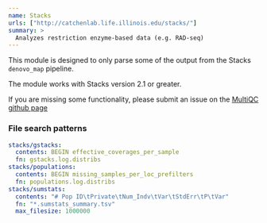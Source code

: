 ```yaml
---
name: Stacks
urls: ["http://catchenlab.life.illinois.edu/stacks/"]
summary: >
  Analyzes restriction enzyme-based data (e.g. RAD-seq)
---
```


<!--
~~~~~ DO NOT EDIT ~~~~~
This file is autogenerated from the MultiQC module python docstring.
Do not edit the markdown, it will be overwritten.

File path for the source of this content: multiqc/modules/stacks/stacks.py
~~~~~~~~~~~~~~~~~~~~~~~
-->

This module is designed to only parse some of the output from the Stacks `denovo_map` pipeline.

The module works with Stacks version 2.1 or greater.

If you are missing some functionality, please submit an issue on the [MultiQC github page](https://github.com/MultiQC/MultiQC)

### File search patterns

```yaml
stacks/gstacks:
  contents: BEGIN effective_coverages_per_sample
  fn: gstacks.log.distribs
stacks/populations:
  contents: BEGIN missing_samples_per_loc_prefilters
  fn: populations.log.distribs
stacks/sumstats:
  contents: "# Pop ID\tPrivate\tNum_Indv\tVar\tStdErr\tP\tVar"
  fn: "*.sumstats_summary.tsv"
  max_filesize: 1000000
```
